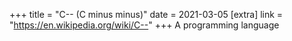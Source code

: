 +++
title = "C-- (C minus minus)"
date = 2021-03-05
[extra]
link = "https://en.wikipedia.org/wiki/C--"
+++
A programming language

